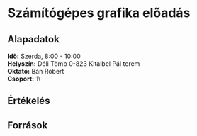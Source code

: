 # Számítógépes grafika előadás

## Alapadatok
**Idő:** Szerda, 8:00 - 10:00\
**Helyszín:** Déli Tömb 0-823 Kitaibel Pál terem\
**Oktató:** Bán Róbert\
**Csoport:** 1\

## Értékelés

## Források